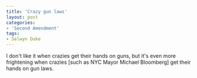 ```yaml
---
title: 'Crazy gun laws'
layout: post
categories:
- 'Second Amendment'
tags:
- Selwyn Duke
---
```


I don't like it when crazies get their hands on guns, but it's even more frightening when crazies \[such as NYC Mayor Michael Bloomberg\] get their hands on gun laws.